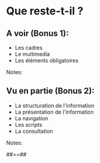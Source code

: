 

# Que reste-t-il ?

## A voir (Bonus 1):

* Les cadres
* Le multimedia
* Les éléments obligatoires

Notes:

## Vu en partie (Bonus 2):

* La structuration de l'information
* La présentation de l'information 
* La navigation
* Les scripts
* La consultation 

Notes:


##==##

